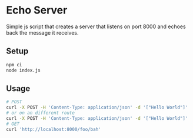# Echo Server

Simple js script that creates a server that listens on port 8000 and echoes back the message it receives.

## Setup

```bash
npm ci
node index.js
```

## Usage

```bash
# POST
curl -X POST -H 'Content-Type: application/json' -d '["Hello World"]' 'http://localhost:8000'
# or on an different route
curl -X POST -H 'Content-Type: application/json' -d '["Hello World"]' 'http://localhost:8000/foo/bah'
# GET
curl 'http://localhost:8000/foo/bah'
```
